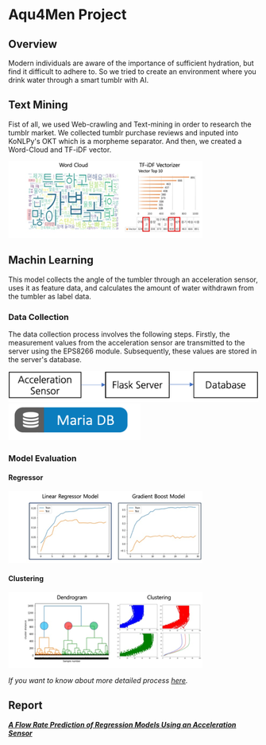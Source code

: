 # Aqu4Men Project

## Overview
Modern individuals are aware of the importance of sufficient hydration, but find it difficult to adhere to.
So we tried to create an environment where you drink water through a smart tumblr with AI.


## Text Mining
Fist of all, we used Web-crawling and Text-mining in order to research the tumblr market.
We collected tumblr purchase reviews and inputed into KoNLPy's OKT which is a morpheme separator.
And then, we created a Word-Cloud and TF-iDF vector.

![TextMining](https://github.com/choiyun9yu/pr.Aqu4Men/blob/main/data/textmining.png)


## Machin Learning
This model collects the angle of the tumbler through an acceleration sensor, uses it as feature data, and calculates the amount of water withdrawn from the tumbler as label data.

### Data Collection 
The data collection process involves the following steps. Firstly, the measurement values from the acceleration sensor are transmitted to the server using the EPS8266 module. Subsequently, these values are stored in the server's database.  
  
![Pipeline](https://github.com/choiyun9yu/pr.Aqu4Men/blob/main/data/pipeline.png)  
[![MariaDB](https://github.com/choiyun9yu/pr.Aqu4Men/blob/main/data/mariadb.svg)](https://github.com/choiyun9yu/pr.Aqu4Men/blob/main/Database/DB.SQL)

### Model Evaluation
#### Regressor
![Regressor](https://github.com/choiyun9yu/pr.Aqu4Men/blob/main/data/regressor.png)
#### Clustering
![Clustering](https://github.com/choiyun9yu/pr.Aqu4Men/blob/main/data/clustering.png)
  
*If you want to know about more detailed process [here](https://github.com/choiyun9yu/pr.Aqu4Men/blob/main/MachineLearning.ipynb).*

## Report
_**[A Flow Rate Prediction of Regression Models Using an Acceleration Sensor](https://github.com/choiyun9yu/pr.Aqu4Men/blob/main/data/report.pdf)**_

